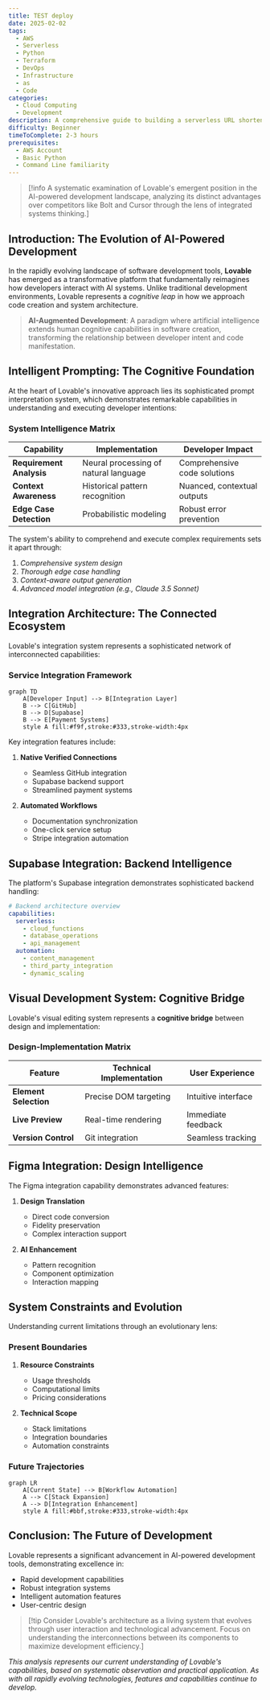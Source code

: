 ```yaml
---
title: TEST deploy
date: 2025-02-02
tags:
  - AWS
  - Serverless
  - Python
  - Terraform
  - DevOps
  - Infrastructure
  - as
  - Code
categories:
  - Cloud Computing
  - Development
description: A comprehensive guide to building a serverless URL shortener using AWS Lambda, API Gateway, and DynamoDB, with automated deployments through GitHub Actions.
difficulty: Beginner
timeToComplete: 2-3 hours
prerequisites:
  - AWS Account
  - Basic Python
  - Command Line familiarity
---
```


>[!info A systematic examination of Lovable's emergent position in the AI-powered development landscape, analyzing its distinct advantages over competitors like Bolt and Cursor through the lens of integrated systems thinking.]

## Introduction: The Evolution of AI-Powered Development

In the rapidly evolving landscape of software development tools, **Lovable** has emerged as a transformative platform that fundamentally reimagines how developers interact with AI systems. Unlike traditional development environments, Lovable represents a *cognitive leap* in how we approach code creation and system architecture.

> **AI-Augmented Development**: A paradigm where artificial intelligence extends human cognitive capabilities in software creation, transforming the relationship between developer intent and code manifestation.

## Intelligent Prompting: The Cognitive Foundation

At the heart of Lovable's innovative approach lies its sophisticated prompt interpretation system, which demonstrates remarkable capabilities in understanding and executing developer intentions:

### System Intelligence Matrix

| Capability | Implementation | Developer Impact |
|------------|----------------|------------------|
| **Requirement Analysis** | Neural processing of natural language | Comprehensive code solutions |
| **Context Awareness** | Historical pattern recognition | Nuanced, contextual outputs |
| **Edge Case Detection** | Probabilistic modeling | Robust error prevention |

The system's ability to comprehend and execute complex requirements sets it apart through:
1. *Comprehensive system design*
2. *Thorough edge case handling*
3. *Context-aware output generation*
4. *Advanced model integration (e.g., Claude 3.5 Sonnet)*

## Integration Architecture: The Connected Ecosystem

Lovable's integration system represents a sophisticated network of interconnected capabilities:

### Service Integration Framework

```mermaid
graph TD
    A[Developer Input] --> B[Integration Layer]
    B --> C[GitHub]
    B --> D[Supabase]
    B --> E[Payment Systems]
    style A fill:#f9f,stroke:#333,stroke-width:4px
```

Key integration features include:
1. **Native Verified Connections**
   - Seamless GitHub integration
   - Supabase backend support
   - Streamlined payment systems

2. **Automated Workflows**
   - Documentation synchronization
   - One-click service setup
   - Stripe integration automation

## Supabase Integration: Backend Intelligence

The platform's Supabase integration demonstrates sophisticated backend handling:

```yaml
# Backend architecture overview
capabilities:
  serverless:
    - cloud_functions
    - database_operations
    - api_management
  automation:
    - content_management
    - third_party_integration
    - dynamic_scaling
```

## Visual Development System: Cognitive Bridge

Lovable's visual editing system represents a **cognitive bridge** between design and implementation:

### Design-Implementation Matrix

| Feature | Technical Implementation | User Experience |
|---------|------------------------|-----------------|
| **Element Selection** | Precise DOM targeting | Intuitive interface |
| **Live Preview** | Real-time rendering | Immediate feedback |
| **Version Control** | Git integration | Seamless tracking |

## Figma Integration: Design Intelligence

The Figma integration capability demonstrates advanced features:

1. **Design Translation**
   - Direct code conversion
   - Fidelity preservation
   - Complex interaction support

2. **AI Enhancement**
   - Pattern recognition
   - Component optimization
   - Interaction mapping

## System Constraints and Evolution

Understanding current limitations through an evolutionary lens:

### Present Boundaries

1. **Resource Constraints**
   - Usage thresholds
   - Computational limits
   - Pricing considerations

2. **Technical Scope**
   - Stack limitations
   - Integration boundaries
   - Automation constraints

### Future Trajectories

```mermaid
graph LR
    A[Current State] --> B[Workflow Automation]
    A --> C[Stack Expansion]
    A --> D[Integration Enhancement]
    style A fill:#bbf,stroke:#333,stroke-width:4px
```

## Conclusion: The Future of Development

Lovable represents a significant advancement in AI-powered development tools, demonstrating excellence in:
- Rapid development capabilities
- Robust integration systems
- Intelligent automation features
- User-centric design

>[!tip Consider Lovable's architecture as a living system that evolves through user interaction and technological advancement. Focus on understanding the interconnections between its components to maximize development efficiency.]

*This analysis represents our current understanding of Lovable's capabilities, based on systematic observation and practical application. As with all rapidly evolving technologies, features and capabilities continue to develop.*